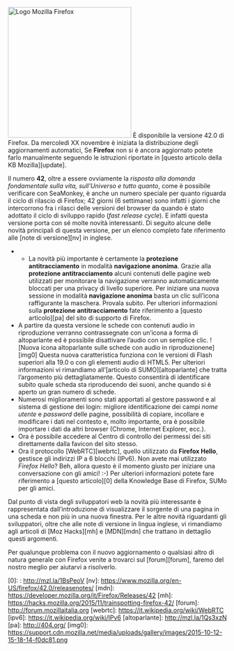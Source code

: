 <p><img src="http://www.mozillaitalia.org/home/wp-content/uploads/2015/07/966px-Mozilla_Firefox_logo_2013.svg_-283x300.png" alt="Logo Mozilla Firefox" width="283" height="300" class="alignright size-medium wp-image-1748" />
È disponibile la versione 42.0 di Firefox.
Da mercoledì XX novembre è iniziata la distribuzione degli aggiornamenti automatici, Se <strong>Firefox</strong> non si è ancora aggiornato potete farlo manualmente seguendo le istruzioni riportate in [questo articolo della KB Mozilla][update].

Il numero **42**, oltre a essere ovviamente la *risposta alla domanda fondamentale sulla vita, sull’Universo e tutto quanto*, come è possibile verificare con SeaMonkey, è anche un numero speciale per quanto riguarda il ciclo di rilascio di Firefox; 42 giorni (6 settimane) sono infatti i giorni che intercorrono fra i rilasci delle versioni del browser da quando è stato adottato il ciclo di sviluppo rapido (*fast release cycle*).
E infatti questa versione porta con sé molte novità interessanti.
Di seguito alcune delle novità principali di questa versione, per un elenco completo fate riferimento alle [note di versione][nv] in inglese.

-  -  La novità più importante è certamente la **protezione antitracciamento** in modalità **navigazione anonima**.
   Grazie alla **protezione antitracciamento** alcuni contenuti delle pagine web utilizzati per monitorare la navigazione verranno automaticamente bloccati per una privacy di livello superiore.
   Per iniziare una nuova sessione in modalità **navigazione anonima** basta un clic sull’icona raffigurante la maschera. Provala subito.
   Per ulteriori informazioni sulla **protezione antitracciamento** fate riferimento a [questo articolo][pa] del sito di supporto di Firefox.
-  A partire da questa versione le schede con contenuti audio in riproduzione verranno contrassegnate con un’icona a forma di altoparlante ed è possibile disattivare l’audio con un semplice clic.
   ![Nuova icona altoparlante sulle schede con audio in riproduzionene][img0]
   Questa nuova caratteristica funziona con le versioni di Flash superiori alla 19.0 o con gli elementi audio di HTML5.
   Per ulteriori informazioni vi rimandiamo all’[articolo di SUMO][altoparlante] che tratta l’argomento più dettagliatamente.
   Questo consentirà di identificare subito quale scheda sta riproducendo dei suoni, anche quando si è aperto un gran numero di schede.
-  Numerosi miglioramenti sono stati apportati al gestore password e al sistema di gestione dei login: migliore identificazione dei campi *nome utente* e *password* delle pagine, possibilità di copiare, incollare e modificare i dati nel contesto e, molto importante, ora è possibile importare i dati da altri browser (Chrome, Internet Explorer, ecc.).
-   Ora è possibile accedere al Centro di controllo dei permessi dei siti direttamente dalla favicon del sito stesso.
-   Ora il protocollo [WebRTC][webrtc], quello utilizzato da **Firefox Hello**, gestisce gli indirizzi IP a 6 blocchi  (IPv6).
   Non avete mai utilizzato *Firefox Hello*? Beh, allora questo è il momento giusto per iniziare una conversazione con gli amici! :-)
   Per ulteriori informazioni potete fare riferimento a [questo articolo][0] della Knowledge Base di Firefox, SUMo per gli amici.

Dal punto di vista degli sviluppatori web la novità più interessante è rappresentata dall’introduzione di visualizzare il sorgente di una pagina in una scheda e non più in una nuova finestra.
Per le altre novità riguardanti gli sviluppatori, oltre che alle note di versione in lingua inglese, vi rimandiamo agli articoli di [Moz Hacks][mh] e [MDN][mdn] che trattano in dettaglio questi argomenti.

Per qualunque problema con il nuovo aggiornamento o qualsiasi altro di natura generale con Firefox venite a trovarci sul [forum][forum], faremo del nostro meglio per aiutarvi a risolverlo.

[update]: http://mzl.la/152VFwM
[0]: : http://mzl.la/1BsPeoV
[nv]: https://www.mozilla.org/en-US/firefox/42.0/releasenotes/
[mdn]: https://developer.mozilla.org/it/Firefox/Releases/42
[mh]: https://hacks.mozilla.org/2015/11/trainspotting-firefox-42/
[forum]: http://forum.mozillaitalia.org
[webrtc]: https://it.wikipedia.org/wiki/WebRTC
[ipv6]: https://it.wikipedia.org/wiki/IPv6
[altoparlante]: http://mzl.la/1Qs3xzN
[pa]: http://404.org/
[img0]: https://support.cdn.mozilla.net/media/uploads/gallery/images/2015-10-12-15-18-14-f0dc81.png
